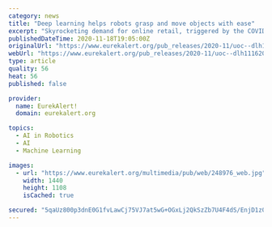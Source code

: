 ```yaml
---
category: news
title: "Deep learning helps robots grasp and move objects with ease"
excerpt: "Skyrocketing demand for online retail, triggered by the COVID-19 pandemic, has left many businesses struggling to fulfill orders while ensuring the safety of their warehouse employees. Researchers at the University of California,"
publishedDateTime: 2020-11-18T19:05:00Z
originalUrl: "https://www.eurekalert.org/pub_releases/2020-11/uoc--dlh111620.php"
webUrl: "https://www.eurekalert.org/pub_releases/2020-11/uoc--dlh111620.php"
type: article
quality: 56
heat: 56
published: false

provider:
  name: EurekAlert!
  domain: eurekalert.org

topics:
  - AI in Robotics
  - AI
  - Machine Learning

images:
  - url: "https://www.eurekalert.org/multimedia/pub/web/248976_web.jpg"
    width: 1440
    height: 1108
    isCached: true

secured: "5qaUz800p3dnE0G1fvLawCj75VJ7at5wG+OGxLj2QkSzZb7U4F4dS/EnjD1z0aL4FQ+i78nLmDGotYGojp6QGfe2F/9ekRnXop0vTdMVYOprmpV3bArkYMcBAIt9nQk/mMJyPzmzxamvHZ0UogCaLzBmEu5k8VtYWHldWA3Z8ysARgADtuI1bwynMzIrdFgDT8z5yX+dQwvo2m+mI6YmNoImOKpqlxHEzZ5isxlk9Z+iY+GYNlDCHbJrDEDflUI+t4mBBTsXfIQYRXJlEdEVkPqhhgxbH0mARSaJRTcgpp/6rXSgCqfJ95TUil2PmNKLUfFtyGCVC/Gn9KL82U5yv5NJjMSRBKtBD6UO6vQpb1s=;n+2dvhhXP5I22iBXYgWMYg=="
---
```


